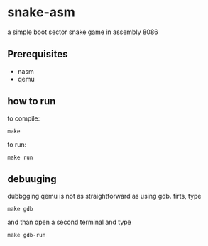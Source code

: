 # snake-asm
a simple boot sector snake game in assembly 8086<br>



## Prerequisites
- nasm
- qemu
## how to run
to compile:

    make


to run:

    make run
##  debuuging
dubbgging qemu is not as straightforward as using gdb. firts, type

    make gdb

and than open a second terminal and type

    make gdb-run




